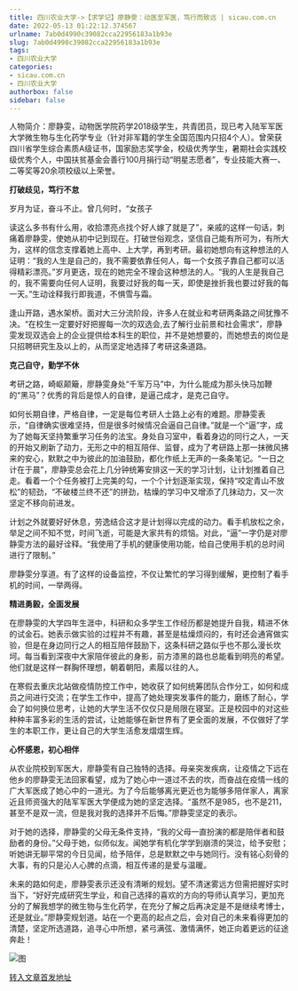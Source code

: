 ```yaml
---
title: 四川农业大学->【求学记】廖静雯：动医至军医，笃行而致远 | sicau.com.cn
date: 2022-05-13 01:22:12.374567
urlname: 7ab0d4990c39082cca22956183a1b93e
slug: 7ab0d4990c39082cca22956183a1b93e
tags: 
- 四川农业大学
categories:
- sicau.com.cn
- 四川农业大学
authorbox: false
sidebar: false
---
```

人物简介：廖静雯，动物医学院药学2018级学生，共青团员，现已考入陆军军医大学微生物与生化药学专业（针对非军籍的学生全国范围内只招4个人）。曾荣获四川省学生综合素质A级证书，国家励志奖学金，校级优秀学生，暑期社会实践校级优秀个人，中国扶贫基金会善行100月捐行动“明星志愿者”，专业技能大赛一、二等奖等20余项校级以上荣誉。  

**打破歧见，笃行不怠**

岁月为证，奋斗不止。曾几何时，“女孩子
<!--more-->
读这么多书有什么用，收拾漂亮点找个好人嫁了就是了”，亲戚的这样一句话，刺痛着廖静雯，使她从初中记到现在。打破世俗观念，坚信自己能有所可为，有所大为，这样的信念支撑着她上高中、上大学，再到考研。最初她想向有这种想法的人证明：“我的人生是自己的，我不需要依靠任何人，每一个女孩子靠自己都可以活得精彩漂亮。”岁月更迭，现在的她完全不理会这种想法的人。“我的人生是我自己的，我不需要向任何人证明，我要过好我的每一天，即使是挫折我也要过好我的每一天。”生动诠释我行即我道，不惧雪与霜。

逢山开路，遇水架桥。面对大三分流阶段，许多人在就业和考研两条路之间犹豫不决。“在校生一定要好好把握每一次的双选会,去了解行业前景和社会需求”，廖静雯发现双选会上的企业提供给本科生的职位，并不是她想要的，而她想去的岗位是只招聘研究生及以上的，从而坚定地选择了考研这条道路。

**克己自守，勤学不休**

考研之路，崎岖颠簸，廖静雯身处“千军万马”中，为什么能成为那头快马加鞭的“黑马”？优秀的背后是惊人的自律，是逼己成才，是克己自守。

如何长期自律，严格自律，一定是每位考研人士路上必有的难题。廖静雯表示，“自律确实很难坚持，但是很多时候情况会逼自己自律。”就是一个“逼”字，成为了她每天坚持繁重学习任务的法宝。身处自习室中，看着身边的同行之人，一天的开始又刷新了动力，无形之中的相互陪伴、监督，成为了考研路上那一抹微风拂来的安心，默默之中为彼此的加油鼓励，都化作纸上无声的一条条笔记。“一日之计在于晨”，廖静雯总会花上几分钟统筹安排这一天的学习计划，让计划推着自己走。看着一个个任务被打上完美的勾，一个个计划逐渐实现，保持“咬定青山不放松”的韧劲，“不破楼兰终不还”的拼劲，枯燥的学习中又增添了几抹动力，又一次坚定不移向前进发。

计划之外就要好好休息，劳逸结合这才是计划得以完成的动力。看手机放松之余，举足之间不知不觉，时间飞逝，可能是大家共有的烦恼。对此，“逼”一字仍是对廖静雯方法的最好诠释。“我使用了手机的健康使用功能，给自己使用手机的总时间进行了限制。”

廖静雯分享道。有了这样的设备监控，不仅让繁忙的学习得到缓解，更控制了看手机的时间，一举两得。

**精进勇毅，全面发展**

在廖静雯的大学四年生涯中，科研和众多学生工作经历都是她提升自我，精进不休的试金石。她表示做实验的过程并不有趣，甚至是枯燥烦闷的，有时还会通宵做实验，但是在身边同行之人的相互陪伴鼓励下，这条科研之路似乎也不那么漫长坎坷。每当看到深夜中大家陪伴彼此的身影，前方漆黑的路也总能看到明亮的希望。他们就是这样一群胸怀理想，朝着朝阳，素履以往的人。

在寒假去重庆北站做疫情防控工作中，她收获了如何统筹团队合作分工，如何和成员之间进行交流；在学生工作中，提高了她处理突发事件的能力，磨练了耐心，学会了如何换位思考，让她的大学生活不仅仅只是局限在寝室。正是校园中的对这些种种丰富多彩的生活的尝试，让她能够在新世界有了更全面的发展，不仅做好了学生的本职工作，更让自己的大学生活愈发熠熠生辉。

**心怀感恩，初心相伴**

从农业院校到军医大，廖静雯有自己独特的选择。母亲突发疾病，让疫情之下远在他乡的廖静雯无法回家看望，成为了她心中一道过不去的坎，而奋战在疫情一线的广大军医成了她心中的一道光。为了今后能够离光更近也为能够多陪伴家人，离家近且师资强大的陆军军医大学便成为她的坚定选择。“虽然不是985，也不是211，甚至不是双一流，但是我对我的选择并不后悔。”廖静雯坚定的表示。

对于她的选择，廖静雯的父母无条件支持，“我的父母一直扮演的都是陪伴者和鼓励者的身份。”父母于她，似师似友。闻她学有机化学学到崩溃的哭泣，给予安慰；听她讲无聊平常的今日见闻，给予陪伴，总是默默之中与她同行。没有铭心刻骨的大事，有的只是沁人心脾的点滴，相互传递的是爱与温暖。

未来的路如何走，廖静雯表示还没有清晰的规划。望不清迷雾远方但需把握好实时当下，“好好完成研究生学业，和自己选择的喜欢的方向的导师认真学习，更加充分的了解我想学的微生物与生化药学，在充分了解之后再决定是不是继续考博士，还是就业。”廖静雯规划道。站在一个更高的起点之后，会对自己的未来看得更加的清楚，坚定所选道路，追寻心中所想，紧弓满弦、激情满怀，她正向着更远的征途奔赴！

![图](https://news.sicau.edu.cn/__local/9/01/EB/E15A3CCE773A0EB4780326BED33_61E9B011_146CE.png)

[转入文章首发地址](https://news.sicau.edu.cn/info/1078/67745.htm)